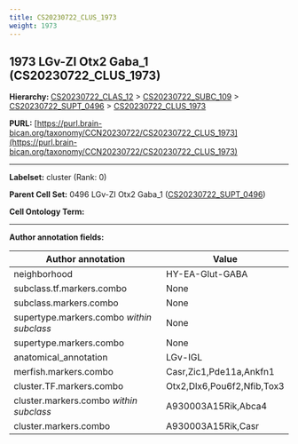 ```yaml
---
title: CS20230722_CLUS_1973
weight: 1973
---
```

## 1973 LGv-ZI Otx2 Gaba_1 (CS20230722_CLUS_1973)
<b>Hierarchy: </b>
[CS20230722_CLAS_12](../CS20230722_CLAS_12) >
[CS20230722_SUBC_109](../CS20230722_SUBC_109) >
[CS20230722_SUPT_0496](../CS20230722_SUPT_0496) >
[CS20230722_CLUS_1973](../CS20230722_CLUS_1973)

**PURL:** [https://purl.brain-bican.org/taxonomy/CCN20230722/CS20230722_CLUS_1973](https://purl.brain-bican.org/taxonomy/CCN20230722/CS20230722_CLUS_1973)

---


**Labelset:** cluster (Rank: 0)

**Parent Cell Set:** 0496 LGv-ZI Otx2 Gaba_1 ([CS20230722_SUPT_0496](../CS20230722_SUPT_0496))



**Cell Ontology Term:** 

[MARKER GENES.]: #


---

[TRANSFERRED ANNOTATIONS.]: #


[AUTHOR ANNOTATION FIELDS.]: #


**Author annotation fields:**

| Author annotation | Value |
|-------------------|-------|
|neighborhood|HY-EA-Glut-GABA|
|subclass.tf.markers.combo|None|
|subclass.markers.combo|None|
|supertype.markers.combo _within subclass_|None|
|supertype.markers.combo|None|
|anatomical_annotation|LGv-IGL|
|merfish.markers.combo|Casr,Zic1,Pde11a,Ankfn1|
|cluster.TF.markers.combo|Otx2,Dlx6,Pou6f2,Nfib,Tox3|
|cluster.markers.combo _within subclass_|A930003A15Rik,Abca4|
|cluster.markers.combo|A930003A15Rik,Casr|
